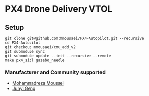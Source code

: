 # PX4 Drone Delivery VTOL

## Setup

```
git clone git@github.com:mmousaei/PX4-Autopilot.git --recursive
cd PX4-Autopilot
git checkout mmousaei/cmu_add_v2
git submodule sync
git submodule update --init --recursive --remote
make px4_sitl gazebo_needle
```



### Manufacturer and Community supported
  * [Mohammadreza Mousaei](mmousaei@cs.cmu.edu)
  * [Junyi Geng](junyigen@andrew.cmu.edu)
  
